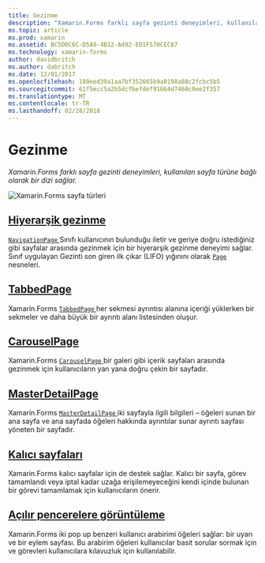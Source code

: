 ```yaml
---
title: Gezinme
description: "Xamarin.Forms farklı sayfa gezinti deneyimleri, kullanılan sayfa türüne bağlı olarak bir dizi sağlar."
ms.topic: article
ms.prod: xamarin
ms.assetid: BC5D0C6C-D5A9-4B12-A492-ED1F570CEC87
ms.technology: xamarin-forms
author: davidbritch
ms.author: dabritch
ms.date: 12/01/2017
ms.openlocfilehash: 180eed39a1aa7bf352665b9a0198a88c2fcbc5b5
ms.sourcegitcommit: 61f5ecc5a2b5dcfbefdef91664d7460c0ee2f357
ms.translationtype: MT
ms.contentlocale: tr-TR
ms.lasthandoff: 02/28/2018
---
```

# <a name="navigation"></a>Gezinme

_Xamarin.Forms farklı sayfa gezinti deneyimleri, kullanılan sayfa türüne bağlı olarak bir dizi sağlar._

![](images/page-types.png "Xamarin.Forms sayfa türleri")

## <a name="hierarchical-navigationhierarchicalmd"></a>[Hiyerarşik gezinme](hierarchical.md)

[ `NavigationPage` ](https://developer.xamarin.com/api/type/Xamarin.Forms.NavigationPage/) Sınıfı kullanıcının bulunduğu iletir ve geriye doğru istediğiniz gibi sayfalar arasında gezinmek için bir hiyerarşik gezinme deneyimi sağlar. Sınıf uygulayan Gezinti son giren ilk çıkar (LIFO) yığınını olarak [ `Page` ](https://developer.xamarin.com/api/type/Xamarin.Forms.Page/) nesneleri.

## <a name="tabbedpagetabbed-pagemd"></a>[TabbedPage](tabbed-page.md)

Xamarin.Forms [ `TabbedPage` ](https://developer.xamarin.com/api/type/Xamarin.Forms.TabbedPage/) her sekmesi ayrıntısı alanına içeriği yüklerken bir sekmeler ve daha büyük bir ayrıntı alanı listesinden oluşur.

## <a name="carouselpagecarousel-pagemd"></a>[CarouselPage](carousel-page.md)

Xamarin.Forms [ `CarouselPage` ](https://developer.xamarin.com/api/type/Xamarin.Forms.CarouselPage/) bir galeri gibi içerik sayfaları arasında gezinmek için kullanıcıların yan yana doğru çekin bir sayfadır.

## <a name="masterdetailpagemaster-detail-pagemd"></a>[MasterDetailPage](master-detail-page.md)

Xamarin.Forms [ `MasterDetailPage` ](https://developer.xamarin.com/api/type/Xamarin.Forms.MasterDetailPage/) iki sayfayla ilgili bilgileri – öğeleri sunan bir ana sayfa ve ana sayfada öğeleri hakkında ayrıntılar sunar ayrıntı sayfası yöneten bir sayfadır.

## <a name="modal-pagesmodalmd"></a>[Kalıcı sayfaları](modal.md)

Xamarin.Forms kalıcı sayfalar için de destek sağlar. Kalıcı bir sayfa, görev tamamlandı veya iptal kadar uzağa erişilemeyeceğini kendi içinde bulunan bir görevi tamamlamak için kullanıcıların önerir.

## <a name="displaying-pop-upspop-upsmd"></a>[Açılır pencerelere görüntüleme](pop-ups.md)

Xamarin.Forms iki pop up benzeri kullanıcı arabirimi öğeleri sağlar: bir uyarı ve bir eylem sayfası. Bu arabirim öğeleri kullanıcılar basit sorular sormak için ve görevleri kullanıcılara kılavuzluk için kullanılabilir.

